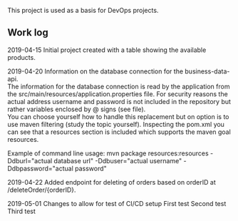 This project is used as a basis for DevOps projects.

## Work log

2019-04-15 Initial project created with a table showing the available products.

2019-04-20 Information on the database connection for the business-data-api.  
The information for the database connection is read by the application from the src/main/resources/application.properties file. For security reasons the actual address username and password is not included in the repository but rather variables enclosed by @ signs (see file).  
You can choose yourself how to handle this replacement but on option is to use maven filtering (study the topic yourself).
Inspecting the pom.xml you can see that a resources section is included which supports the maven goal resources.
  
Example of command line usage: mvn package resources:resources -Ddburl="actual database url" -Ddbuser="actual username" -Ddbpassword="actual password"

2019-04-22 Added endpoint for deleting of orders based on orderID at /deleteOrder/{orderID}.

2019-05-01 Changes to allow for test of CI/CD setup
First test
Second test
Third test
